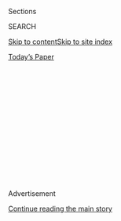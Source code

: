 <div id="app">

<div>

<div>

<div>

<div class="NYTAppHideMasthead css-1q2w90k e1suatyy0">

<div class="section css-ui9rw0 e1suatyy2">

<div class="css-eph4ug er09x8g0">

<div class="css-6n7j50">

</div>

<span class="css-1dv1kvn">Sections</span>

<div class="css-10488qs">

<span class="css-1dv1kvn">SEARCH</span>

</div>

[Skip to content](#site-content)[Skip to site index](#site-index)

</div>

<div class="css-10698na e1huz5gh0">

</div>

</div>

<div id="masthead-bar-one" class="section hasLinks css-15hmgas e1csuq9d3">

<div class="css-uqyvli e1csuq9d0">

</div>

<div class="css-1uqjmks e1csuq9d1">

</div>

<div class="css-9e9ivx">

[](https://myaccount.nytimes.com/auth/login?response_type=cookie&client_id=vi)

</div>

<div class="css-1bvtpon e1csuq9d2">

[Today’s Paper](https://www.nytimes.com/section/todayspaper)

</div>

</div>

</div>

</div>

<div data-aria-hidden="false">

<div id="site-content" role="main">

<div>

<div class="css-1aor85t" style="opacity:0.000000001;z-index:-1;visibility:hidden">

<div class="css-1hqnpie">

<div class="css-epjblv">

<span class="css-17xtcya">[Opinion](/section/opinion)</span><span class="css-x15j1o">|</span><span class="css-fwqvlz">The
Ghost of Woodrow Wilson</span>

</div>

<div class="css-k008qs">

<div class="css-1iwv8en">

<span class="css-18z7m18"></span>

<div>

</div>

</div>

<span class="css-1n6z4y">https://nyti.ms/2BQoCrK</span>

<div class="css-1705lsu">

<div class="css-4xjgmj">

<div class="css-4skfbu" role="toolbar" data-aria-label="Social Media Share buttons, Save button, and Comments Panel with current comment count" data-testid="share-tools">

  - 
  - 
  - 
  - 
    
    <div class="css-6n7j50">
    
    </div>

  - 
  - 

</div>

</div>

</div>

</div>

</div>

</div>

<div id="NYT_TOP_BANNER_REGION" class="css-13pd83m">

</div>

<div id="top-wrapper" class="css-1sy8kpn">

<div id="top-slug" class="css-l9onyx">

Advertisement

</div>

[Continue reading the main story](#after-top)

<div class="ad top-wrapper" style="text-align:center;height:100%;display:block;min-height:250px">

<div id="top" class="place-ad" data-position="top" data-size-key="top">

</div>

</div>

<div id="after-top">

</div>

</div>

<div>

<div class="css-v5btjw etb61u70">

<div class="css-v05ibm etb61u71">

[Opinion](/section/opinion)

</div>

</div>

<div id="sponsor-wrapper" class="css-1hyfx7x">

<div id="sponsor-slug" class="css-19vbshk">

Supported by

</div>

[Continue reading the main story](#after-sponsor)

<div id="sponsor" class="ad sponsor-wrapper" style="text-align:center;height:100%;display:block">

</div>

<div id="after-sponsor">

</div>

</div>

<div class="css-186x18t">

</div>

<div class="css-1vkm6nb ehdk2mb0">

# The Ghost of Woodrow Wilson

</div>

The debts our institutions owe to the problematic past can’t just be
canceled.

<div class="css-18e8msd">

<div class="css-vp77d3 epjyd6m0">

<div class="css-1p10dcb ey68jwv0" data-aria-hidden="true">

[![Ross
Douthat](https://static01.nyt.com/images/2018/04/03/opinion/ross-douthat/ross-douthat-thumbLarge.png
"Ross Douthat")](https://www.nytimes.com/by/ross-douthat)

</div>

<div class="css-1baulvz">

By [<span class="css-1baulvz last-byline" itemprop="name">Ross
Douthat</span>](https://www.nytimes.com/by/ross-douthat)

<div class="css-8atqhb">

Opinion Columnist

</div>

</div>

</div>

  - June 30, 2020

  - 
    
    <div class="css-4xjgmj">
    
    <div class="css-d8bdto" role="toolbar" data-aria-label="Social Media Share buttons, Save button, and Comments Panel with current comment count" data-testid="share-tools">
    
      - 
      - 
      - 
      - 
        
        <div class="css-6n7j50">
        
        </div>
    
      - 
      - 
    
    </div>
    
    </div>

</div>

<div class="css-79elbk" data-testid="photoviewer-wrapper">

<div class="css-z3e15g" data-testid="photoviewer-wrapper-hidden">

</div>

<div class="css-1a48zt4 ehw59r15" data-testid="photoviewer-children">

![<span class="css-16f3y1r e13ogyst0" data-aria-hidden="true">The
Woodrow Wilson School of Public and International Affairs at Princeton
University in
2015.</span><span class="css-cnj6d5 e1z0qqy90" itemprop="copyrightHolder"><span class="css-1ly73wi e1tej78p0">Credit...</span><span><span>Mark
Makela for The New York
Times</span></span></span>](https://static01.nyt.com/images/2020/06/30/opinion/30douthat1/merlin_101852905_2d80c0b6-6e03-4382-9a5d-64dfd5ce6fbc-articleLarge.jpg?quality=75&auto=webp&disable=upscale)

</div>

</div>

</div>

<div class="section meteredContent css-1r7ky0e" name="articleBody" itemprop="articleBody">

<div class="css-1fanzo5 StoryBodyCompanionColumn">

<div class="css-53u6y8">

When it comes to hating Woodrow Wilson, I was an early adopter. Raised
with the bland liberal history that hailed the 28th president as a
visionary for championing the League of Nations, I picked up in college
what was then a contrarian, mostly right-wing perspective — that many of
Wilson’s legacies were disastrous, including an imperial understanding
of the presidency that’s deformed our constitutional structure ever
since, the messianic style in American foreign policy that gave us
Vietnam and Iraq, and a solidification of Jim Crow under a
scientific-racist guise.

Now his racism has finally prompted Princeton University, which once had
Wilson as its president, to remove his name from its prominent school of
public and international affairs. This move was made under pressure from
left-wing activists, but it also answered conservatives who had invoked
Wilson’s name to suggest that progressive racists might be unjustly
spared from cancellation.

For this Wilson-despiser, his fall was a clarifying moment. I expected
to be at least a little pleased and justified when the name was gone.
Instead, the decision just seemed fundamentally dishonest, a case study
in what goes wrong when iconoclasm moves beyond Confederates to
encompass the wider American inheritance.

Our civil religion, back when it had more true believers, sometimes
[treated departed presidents like
saints](https://en.wikipedia.org/wiki/The_Apotheosis_of_Washington). But
our monuments and honorifics exist primarily to honor deeds, not to
issue canonizations — to express gratitude for some specific act, to
acknowledge some specific debt, to trace a line back to some worthwhile
inheritance.

</div>

</div>

<div class="css-1fanzo5 StoryBodyCompanionColumn">

<div class="css-53u6y8">

Thus when you enter their Washington, D.C., memorials, you’ll see Thomas
Jefferson honored as the man who expressed the founding’s highest ideals
and Abraham Lincoln as the president who made good on their promise.
That the first was a hypocrite slave owner and the second a pragmatist
who had to be pushed into liberating the slaves is certainly relevant to
our assessment of their characters. But they remain the author of the
Declaration of Independence and the savior of the union, and you can’t
embrace either legacy, the union or “we hold these truths …” without
acknowledging that these gifts came down through them.

To repudiate an honor or dismantle a memorial, then, makes moral sense
only if you intend to repudiate the specific deeds that it memorializes.
In the case of Confederate monuments, that’s exactly what we should want
to do. Their objective purpose was to valorize a cause that we are
grateful met defeat, there is no debt we owe J.E.B. Stuart or Nathan
Bedford Forrest that needs to be remembered, and if they are put away we
will become more morally consistent, not less, in how we think about
that chapter in our past.

</div>

</div>

<div>

</div>

<div class="css-1fanzo5 StoryBodyCompanionColumn">

<div class="css-53u6y8">

But just as Jefferson’s memorial wasn’t built to celebrate his
slaveholding, the Woodrow Wilson School of Public and International
Affairs wasn’t named for Wilson to honor him for being a segregationist.
It was named for him because he helped create precisely the institutions
that the school exists to staff — our domestic administrative state and
our global foreign policy apparatus — and because he was the
presidential progenitor of the idealistic, interventionist worldview
that has animated that foreign policy community ever since.

Which means, in turn, that the school will remain *his* school, whatever
name gets slapped upon it, so long as it pursues the projects of
enlightened progressive administration and global superpowerdom.
Obviously there are people, right and left, who would prefer that one or
both of those projects be abandoned. But they aren’t likely to be
running the renamed school. Instead, it will continue to be run by
21st-century Wilsonians — who will now act as if their worldview sprang
from nowhere, that its progenitor did not exist, effectively repudiating
their benefactor while accepting his inheritance.

</div>

</div>

<div class="css-1fanzo5 StoryBodyCompanionColumn">

<div class="css-53u6y8">

Or consider a different example, one raised by puckish conservatives in
the last few weeks: The case of Yale University, named for a
17th-century merchant, official and dealer in slaves named Elihu Yale.
What is honored and memorialized in the school’s name (and this is true
of many schools) is exactly one deed from Yale’s often wicked and
dishonest life — the donation of his money to the young college. The
name “Yale” doesn’t honor old Elihu’s slaving; it simply pays the
school’s debt to him, acknowledging that Yale owes part of its very
existence to a rich man’s desire to see ill-gotten money put to better
use.

Now some might suggest that Yale’s existence is *not* in fact a good
thing, and that honoring the man whose money helped establish it is
therefore a mistake. But if Yale is bad in this profound sense, then
renaming the school won’t magically make it good; it will remain the
same bad place, continue taking money from today’s Elihu Yales (how much
money touched by slave labor in China fills Yale’s coffers even now?),
and all it will have done is added self-righteous amnesia and historical
ingratitude to its list of sins.

Or consider a case with wider application — the monuments to Christopher
Columbus, like the one removed from a small park in my hometown, New
Haven, Conn., just last week. These statues acknowledge the general debt
that the New World’s colonists, settlers and immigrants owe to the man
who connected Europe and the Americas, along with (in most cases) the
specific desire of Italian-American immigrants to acknowledge and lay
claim to an Italian explorer. And just as Yale’s debt to Elihu exists so
long as anyone believes that Yale is good and worth preserving, the
American debt to Columbus’s audacity exists so long as we are grateful
to have had ancestors who crossed the seas to settle here —
notwithstanding his cruelty in governing Hispaniola or any other crime.

Again, as in the previous examples, you can believe that gratitude of
any sort is the wrong emotion to feel for 1492; you can believe that the
settlement of the Americas was a purely wicked project whose fruits
should be redistributed and whose legacy abjured. This belief is
consistent with taking down the statues of Columbus; indeed it’s
consistent with smashing them.

But unless the endgame of New Haven’s removal of Columbus is the
expropriation of white property (Yale’s property, I suppose, especially)
and its redistribution to the Pequots and Mohegans, then a consistent
rejection of Columbus’s legacy isn’t what my city is embracing. Instead,
it’s just doing the same thing as Princeton: keeping the inheritance,
but repudiating the benefactor. Keeping the gains, but making a big show
of pronouncing them ill gotten.

If this dance eventually falters, and the true radicals take over, maybe
I will regret being too critical of its hypocrisies. (The Committee for
the De-settling of the Americas can wave this column in my face when
they come to expropriate my house.) But that possibility is one reason
not to accentuate historical ingratitude so glaringly, lest the people
who really pine for some genuine Year Zero take you up on the implied
offer.

Meanwhile, for now the ingratitude is being presented as a clear moral
advance, and it is not. To enjoy an inheritance that comes from flawed
men by pretending that it comes from nowhere, through nobody, is a
betrayal of memory, not its rectification — an act of self-righteousness
that may not bring the revolution, but does make our ruling class that
much less fit to rule.

</div>

</div>

<div>

</div>

<div class="css-1fanzo5 StoryBodyCompanionColumn">

<div class="css-53u6y8">

*The Times is committed to publishing* [*a diversity of
letters*](https://www.nytimes.com/2019/01/31/opinion/letters/letters-to-editor-new-york-times-women.html)
*to the editor. We’d like to hear what you think about this or any of
our articles. Here are some*
[*tips*](https://help.nytimes.com/hc/en-us/articles/115014925288-How-to-submit-a-letter-to-the-editor)*.
And here’s our email:*
[*letters@nytimes.com*](mailto:letters@nytimes.com)*.*

*Follow The New York Times Opinion section on*
[*Facebook*](https://www.facebook.com/nytopinion)*,* [*Twitter
(@NYTOpinion)*](http://twitter.com/NYTOpinion) *and*
[*Instagram*](https://www.instagram.com/nytopinion/)*, join the Facebook
political discussion group,* [*Voting While
Female*](https://www.facebook.com/groups/votingwhilefemale/)*.*

</div>

</div>

</div>

<div>

</div>

<div>

</div>

<div>

</div>

<div>

<div id="bottom-wrapper" class="css-1ede5it">

<div id="bottom-slug" class="css-l9onyx">

Advertisement

</div>

[Continue reading the main story](#after-bottom)

<div id="bottom" class="ad bottom-wrapper" style="text-align:center;height:100%;display:block;min-height:90px">

</div>

<div id="after-bottom">

</div>

</div>

</div>

</div>

</div>

## Site Index

<div>

</div>

## Site Information Navigation

  - [© <span>2020</span> <span>The New York Times
    Company</span>](https://help.nytimes.com/hc/en-us/articles/115014792127-Copyright-notice)

<!-- end list -->

  - [NYTCo](https://www.nytco.com/)
  - [Contact
    Us](https://help.nytimes.com/hc/en-us/articles/115015385887-Contact-Us)
  - [Work with us](https://www.nytco.com/careers/)
  - [Advertise](https://nytmediakit.com/)
  - [T Brand Studio](http://www.tbrandstudio.com/)
  - [Your Ad
    Choices](https://www.nytimes.com/privacy/cookie-policy#how-do-i-manage-trackers)
  - [Privacy](https://www.nytimes.com/privacy)
  - [Terms of
    Service](https://help.nytimes.com/hc/en-us/articles/115014893428-Terms-of-service)
  - [Terms of
    Sale](https://help.nytimes.com/hc/en-us/articles/115014893968-Terms-of-sale)
  - [Site Map](https://spiderbites.nytimes.com)
  - [Help](https://help.nytimes.com/hc/en-us)
  - [Subscriptions](https://www.nytimes.com/subscription?campaignId=37WXW)

</div>

</div>

</div>

</div>
